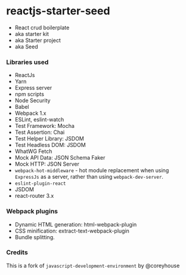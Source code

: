 # reactjs-starter-seed

* React crud boilerplate 
* aka starter kit
* aka Starter project
* aka Seed

### Libraries used
* ReactJs
* Yarn
* Express server
* npm scripts
* Node Security
* Babel
* Webpack 1.x
* ESLint, eslint-watch
* Test Framework: Mocha
* Test Assertion: Chai
* Test Helper Library: JSDOM
* Test Headless DOM: JSDOM
* WhatWG Fetch
* Mock API Data: JSON Schema Faker
* Mock HTTP: JSON Server
* `webpack-hot-middleware` - hot module replacement when using `ExpressJs` as a server, rather than using `webpack-dev-server`.
* `eslint-plugin-react`
* JSDOM
* react-router 3.x

### Webpack plugins
* Dynamic HTML generation: html-webpack-plugin
* CSS minification: extract-text-webpack-plugin
* Bundle splitting.




### Credits
This is a fork of `javascript-development-environment` by @coreyhouse
